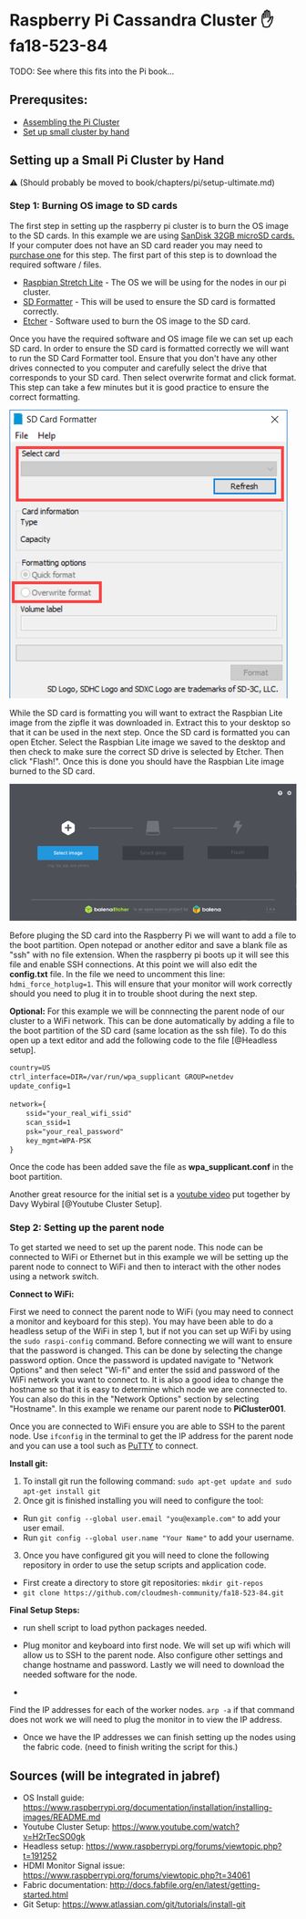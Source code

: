 # Raspberry Pi Cassandra Cluster :hand: fa18-523-84

TODO: See where this fits into the Pi book...

## Prerequsites:

  * [Assembling the Pi Cluster](https://github.com/cloudmesh-community/book/blob/master/chapters/pi/case.md#build-your-own-5-node-pi-cluster)
  * [Set up small cluster by hand](https://github.com/cloudmesh-community/book/blob/master/chapters/pi/setup-ultimate.md)
  
## Setting up a Small Pi Cluster by Hand 

:warning: (Should probably be moved to book/chapters/pi/setup-ultimate.md)

### Step 1: Burning OS image to SD cards

The first step in setting up the raspberry pi cluster is to burn the OS image to the SD cards.  In this example we are using [SanDisk 32GB microSD cards.](https://www.amazon.com/Sandisk-Ultra-Micro-UHS-I-Adapter/dp/B073JWXGNT/ref=sr_1_5?s=pc&ie=UTF8&qid=1542828848&sr=1-5&keywords=32+gb+micro+sd+card)  If your computer does not have an SD card reader you may need to [purchase one](https://www.amazon.com/Anker-Portable-Reader-RS-MMC-Micro/dp/B006T9B6R2/ref=sr_1_3?s=electronics&ie=UTF8&qid=1542828941&sr=1-3&keywords=sd+card+reader) for this step.  The first part of this step is to download the required software / files.

  * [Raspbian Stretch Lite](https://www.raspberrypi.org/downloads/raspbian/) - The OS we will be using for the nodes in our pi cluster.
  * [SD Formatter](https://www.sdcard.org/downloads/formatter_4/) - This will be used to ensure the SD card is formatted correctly.
  * [Etcher](https://www.balena.io/etcher/) - Software used to burn the OS image to the SD card.

Once you have the required software and OS image file we can set up each SD card.  In order to ensure the SD card is formatted correctly we will want to run the SD Card Formatter tool.  Ensure that you don't have any other drives connected to you computer and carefully select the drive that corresponds to your SD card.  Then select overwrite format and click format.  This step can take a few minutes but it is good practice to ensure the correct formatting.

![SD Card Formatter](images/SD_format.png)

While the SD card is formatting you will want to extract the Raspbian Lite image from the zipfle it was downloaded in.  Extract this to your desktop so that it can be used in the next step.  Once the SD card is formatted you can open Etcher.  Select the Raspbian Lite image we saved to the desktop and then check to make sure the correct SD drive is selected by Etcher.  Then click "Flash!".  Once this is done you should have the Raspbian Lite image burned to the SD card.

![Etcher](images/etcher.png)

Before pluging the SD card into the Raspberry Pi we will want to add a file to the boot partition.  Open notepad or another editor and save a blank file as "ssh" with no file extension.  When the raspberry pi boots up it will see this file and enable SSH connections.  At this point we will also edit the **config.txt** file.  In the file we need to uncomment this line: ```hdmi_force_hotplug=1```.  This will ensure that your monitor will work correctly should you need to plug it in to trouble shoot during the next step.

**Optional:** For this example we will be connnecting the parent node of our cluster to a WiFi network.  This can be done automatically by adding a file to the boot partition of the SD card (same location as the ssh file).  To do this open up a text editor and add the following code to the file [@Headless setup].

```
country=US
ctrl_interface=DIR=/var/run/wpa_supplicant GROUP=netdev
update_config=1

network={
    ssid="your_real_wifi_ssid"
    scan_ssid=1
    psk="your_real_password"
    key_mgmt=WPA-PSK
}
```

Once the code has been added save the file as **wpa_supplicant.conf** in the boot partition.

Another great resource for the initial set is a [youtube video](https://www.youtube.com/watch?v=H2rTecSO0gk) put together by Davy Wybiral [@Youtube Cluster Setup].

### Step 2: Setting up the parent node

To get started we need to set up the parent node.  This node can be connected to WiFi or Ethernet but in this example we will be setting up the parent node to connect to WiFi and then to interact with the other nodes using a network switch.

**Connect to WiFi:**

First we need to connect the parent node to WiFi (you may need to connect a monitor and keyboard for this step).  You may have been able to do a headless setup of the WiFi in step 1, but if not you can set up WiFi by using the ```sudo raspi-config``` command.  Before connecting we will want to ensure that the password is changed.  This can be done by selecting the change password option.  Once the password is updated navigate to "Network Options" and then select "Wi-fi" and enter the ssid and password of the WiFi network you want to connect to.  It is also a good idea to change the hostname so that it is easy to determine which node we are connected to.  You can also do this in the "Network Options" section by selecting "Hostname".  In this example we rename our parent node to **PiCluster001**.

Once you are connected to WiFi ensure you are able to SSH to the parent node.  Use ```ifconfig``` in the terminal to get the IP address for the parent node and you can use a tool such as [PuTTY](https://www.chiark.greenend.org.uk/~sgtatham/putty/latest.html) to connect.

**Install git:**

 1. To install git run the following command: ```sudo apt-get update and sudo apt-get install git```
 2. Once git is finished installing you will need to configure the tool:
  * Run ```git config --global user.email "you@example.com"``` to add your user email.
  * Run ```git config --global user.name "Your Name"``` to add your username.
 3. Once you have configured git you will need to clone the following repository in order to use the setup scripts and application code.
  * First create a directory to store git repositories: ```mkdir git-repos```
  * ```git clone https://github.com/cloudmesh-community/fa18-523-84.git```
 
**Final Setup Steps:**
 * run shell script to load python packages needed.
 
 * Plug monitor and keyboard into first node.  We will set up wifi which will allow us to SSH to the parent node.  Also configure other settings and change hostname and password.  Lastly we will need to download the needed software for the node.
 * 
 
 Find the IP addresses for each of the worker nodes.  ```arp -a```  if that command does not work we will need to plug the monitor in to view the IP address.
 * Once we have the IP addresses we can finish setting up the nodes using the fabric code.  (need to finish writing the script for this.)

## Sources (will be integrated in jabref)

* OS Install guide: https://www.raspberrypi.org/documentation/installation/installing-images/README.md
* Youtube Cluster Setup: https://www.youtube.com/watch?v=H2rTecSO0gk
* Headless setup: https://www.raspberrypi.org/forums/viewtopic.php?t=191252
* HDMI Monitor Signal issue: https://www.raspberrypi.org/forums/viewtopic.php?t=34061
* Fabric documentation: http://docs.fabfile.org/en/latest/getting-started.html
* Git Setup: https://www.atlassian.com/git/tutorials/install-git
